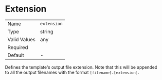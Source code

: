 # Extension

|              |                             |
| ------------ | --------------------------- |
| Name         | `extension`                 |
| Type         | string                      |
| Valid Values | any                         |
| Required     | <i class="fa fa-check"></i> |
| Default      | -                           |

Defines the template's output file extension. Note that this will be appended to
all the output filenames with the format `[filename].[extension]`.
